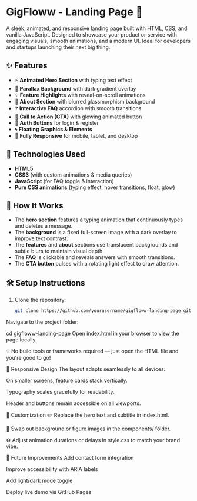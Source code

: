# GigFloww - Landing Page 🚀

A sleek, animated, and responsive landing page built with HTML, CSS, and vanilla JavaScript. Designed to showcase your product or service with engaging visuals, smooth animations, and a modern UI. Ideal for developers and startups launching their next big thing.

## ✨ Features

- ⚡ **Animated Hero Section** with typing text effect
- 🌌 **Parallax Background** with dark gradient overlay
- 💡 **Feature Highlights** with reveal-on-scroll animations
- 📖 **About Section** with blurred glassmorphism background
- ❓ **Interactive FAQ** accordion with smooth transitions
- 🎯 **Call to Action (CTA)** with glowing animated button
- 👤 **Auth Buttons** for login & register
- 🌀 **Floating Graphics & Elements**
- 📱 **Fully Responsive** for mobile, tablet, and desktop


## 🧰 Technologies Used

- **HTML5**
- **CSS3** (with custom animations & media queries)
- **JavaScript** (for FAQ toggle & interaction)
- **Pure CSS animations** (typing effect, hover transitions, float, glow)


## 🔧 How It Works

- The **hero section** features a typing animation that continuously types and deletes a message.
- The **background** is a fixed full-screen image with a dark overlay to improve text contrast.
- The **features** and **about** sections use translucent backgrounds and subtle blurs to maintain visual depth.
- The **FAQ** is clickable and reveals answers with smooth transitions.
- The **CTA button** pulses with a rotating light effect to draw attention.

## 🛠️ Setup Instructions

1. Clone the repository:
   ```bash
   git clone https://github.com/yourusername/gigfloww-landing-page.git
Navigate to the project folder:

cd gigfloww-landing-page
Open index.html in your browser to view the page locally.

💡 No build tools or frameworks required — just open the HTML file and you're good to go!

📱 Responsive Design
The layout adapts seamlessly to all devices:

On smaller screens, feature cards stack vertically.

Typography scales gracefully for readability.

Header and buttons remain accessible on all viewports.

💬 Customization
✏️ Replace the hero text and subtitle in index.html.

🎨 Swap out background or figure images in the components/ folder.

⚙️ Adjust animation durations or delays in style.css to match your brand vibe.

🚀 Future Improvements
Add contact form integration

Improve accessibility with ARIA labels

Add light/dark mode toggle

Deploy live demo via GitHub Pages
